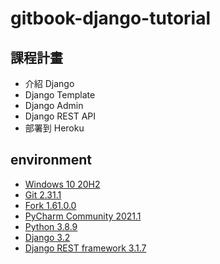 # gitbook-django-tutorial

## 課程計畫

- 介紹 Django
- Django Template
- Django Admin
- Django REST API
- 部署到 Heroku

## environment

- [Windows 10 20H2](https://www.microsoft.com/zh-tw/software-download/windows10ISO)
- [Git 2.31.1](https://git-scm.com/)
- [Fork 1.61.0.0](https://git-fork.com/)
- [PyCharm Community 2021.1](https://www.jetbrains.com/pycharm/)
- [Python 3.8.9](https://www.python.org/)
- [Django 3.2](https://www.djangoproject.com/)
- [Django REST framework 3.1.7](https://www.django-rest-framework.org/)
